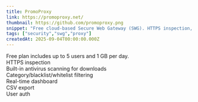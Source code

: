 ```yaml
---
title: PromoProxy
link: https://promoproxy.net/
thumbnail: https://github.com/promoproxy.png
snippet: "Free cloud-based Secure Web Gateway (SWG). HTTPS inspection, antivirus, filtering, and log auditing with simple browser settings."
tags: ["security","swg","proxy"]
createdAt: 2025-09-04T00:00:00.000Z
---
```

Free plan includes up to 5 users and 1 GB per day.  
HTTPS inspection  
Built-in antivirus scanning for downloads  
Category/blacklist/whitelist filtering  
Real-time dashboard  
CSV export  
User auth  
